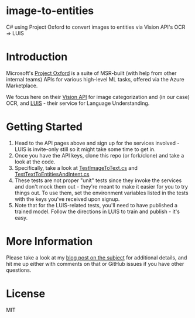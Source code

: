 # image-to-entities

C# using Project Oxford to convert images to entities via Vision API's OCR => LUIS

# Introduction

Microsoft's [Project Oxford](https://www.projectoxford.ai/) is a suite of MSR-built (with help from other internal teams) APIs for various high-level ML tasks, offered via the Azure Marketplace.

We focus here on their [Vision API](https://www.projectoxford.ai/vision) for image categorization and (in our case) OCR, and [LUIS](https://www.projectoxford.ai/luis) - their service for Language Understanding.

# Getting Started

1. Head to the API pages above and sign up for the services involved - LUIS is invite-only still so it might take some time to get in.
1. Once you have the API keys, clone this repo (or fork/clone) and take a look at the code.
  1. Specifically, take a look at [TestImageToText.cs](https://github.com/noodlefrenzy/image-to-entities/blob/master/OxfordUtilities.Test/TestImageToText.cs) and [TestTextToEntitiesAndIntent.cs](https://github.com/noodlefrenzy/image-to-entities/blob/master/OxfordUtilities.Test/TestTextToEntitiesAndIntent.cs)
  1. These tests are not proper "unit" tests since they invoke the services and don't mock them out - they're meant to make it easier for you to try things out. To use them, set the environment variables listed in the tests with the keys you've received upon signup.
1. Note that for the LUIS-related tests, you'll need to have published a trained model. Follow the directions in LUIS to train and publish - it's easy.

# More Information

Please take a look at my [blog post on the subject](http://www.mikelanzetta.com/2015/05/using-project-oxford-to-pull-entities-from-images/) for additional details, and hit me up either with comments on that or GitHub issues if you have other questions.

# License

MIT